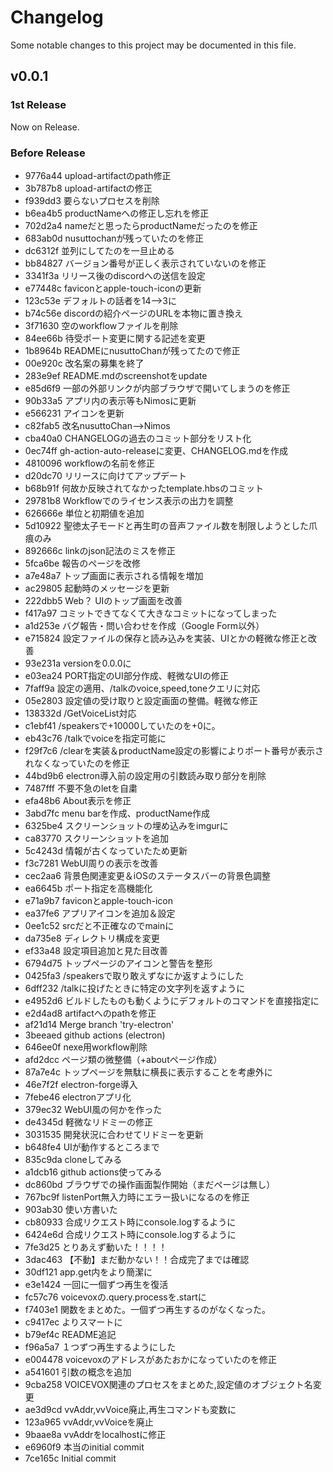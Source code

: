# Changelog
Some notable changes to this project may be documented in this file.

## v0.0.1
### 1st Release
Now on Release.

### Before Release
* 9776a44 upload-artifactのpath修正
* 3b787b8 upload-artifactの修正
* f939dd3 要らないプロセスを削除
* b6ea4b5 productNameへの修正し忘れを修正
* 702d2a4 nameだと思ったらproductNameだったのを修正
* 683ab0d nusuttochanが残っていたのを修正
* dc6312f 並列にしてたのを一旦止める
* bb84827 バージョン番号が正しく表示されていないのを修正
* 3341f3a リリース後のdiscordへの送信を設定
* e77448c faviconとapple-touch-iconの更新
* 123c53e デフォルトの話者を14-->3に
* b74c56e discordの紹介ページのURLを本物に置き換え
* 3f71630 空のworkflowファイルを削除
* 84ee66b 待受ポート変更に関する記述を変更
* 1b8964b READMEにnusuttoChanが残ってたので修正
* 00e920c 改名案の募集を終了
* 283e9ef README.mdのscreenshotをupdate
* e85d6f9 一部の外部リンクが内部ブラウザで開いてしまうのを修正
* 90b33a5 アプリ内の表示等もNimosに更新
* e566231 アイコンを更新
* c82fab5 改名nusuttoChan-->Nimos
* cba40a0 CHANGELOGの過去のコミット部分をリスト化
* 0ec74ff gh-action-auto-releaseに変更、CHANGELOG.mdを作成
* 4810096 workflowの名前を修正
* d20dc70 リリースに向けてアップデート
* b68b91f 何故か反映されてなかったtemplate.hbsのコミット
* 29781b8 Workflowでのライセンス表示の出力を調整
* 626666e 単位と初期値を追加
* 5d10922 聖徳太子モードと再生町の音声ファイル数を制限しようとした爪痕のみ
* 892666c linkのjson記法のミスを修正
* 5fca6be 報告のページを改修
* a7e48a7 トップ画面に表示される情報を増加
* ac29805 起動時のメッセージを更新
* 222dbb5 Web？ UIのトップ画面を改善
* f417a97 コミットできてなくて大きなコミットになってしまった
* a1d253e バグ報告・問い合わせを作成（Google Form以外）
* e715824 設定ファイルの保存と読み込みを実装、UIとかの軽微な修正と改善
* 93e231a versionを0.0.0に
* e03ea24 PORT指定のUI部分作成、軽微なUIの修正
* 7faff9a 設定の適用、/talkのvoice,speed,toneクエリに対応
* 05e2803 設定値の受け取りと設定画面の整備。軽微な修正
* 138332d /GetVoiceList対応
* c1ebf41 /speakersで+10000していたのを+0に。
* eb43c76 /talkでvoiceを指定可能に
* f29f7c6 /clearを実装＆productName設定の影響によりポート番号が表示されなくなっていたのを修正
* 44bd9b6 electron導入前の設定用の引数読み取り部分を削除
* 7487fff 不要不急のletを自粛
* efa48b6 About表示を修正
* 3abd7fc menu barを作成、productName作成
* 6325be4 スクリーンショットの埋め込みをimgurに
* ca83770 スクリーンショットを追加
* 5c4243d 情報が古くなっていたため更新
* f3c7281 WebUI周りの表示を改善
* cec2aa6 背景色関連変更＆iOSのステータスバーの背景色調整
* ea6645b ポート指定を高機能化
* e71a9b7 faviconとapple-touch-icon
* ea37fe6 アプリアイコンを追加＆設定
* 0ee1c52 srcだと不正確なのでmainに
* da735e8 ディレクトリ構成を変更
* ef33a48 設定項目追加と見た目改善
* 6794d75 トップページのアイコンと警告を整形
* 0425fa3 /speakersで取り敢えずなにか返すようにした
* 6dff232 /talkに投げたときに特定の文字列を返すように
* e4952d6 ビルドしたものも動くようにデフォルトのコマンドを直接指定に
* e2d4ad8 artifactへのpathを修正
* af21d14 Merge branch 'try-electron'
* 3beeaed github actions (electron)
* 646ee0f nexe用workflow削除
* afd2dcc ページ類の微整備（+aboutページ作成）
* 87a7e4c トップページを無駄に横長に表示することを考慮外に
* 46e7f2f electron-forge導入
* 7febe46 electronアプリ化
* 379ec32 WebUI風の何かを作った
* de4345d 軽微なリドミーの修正
* 3031535 開発状況に合わせてリドミーを更新
* b648fe4 UIが動作するところまで
* 835c9da cloneしてみる
* a1dcb16 github actions使ってみる
* dc860bd ブラウザでの操作画面製作開始（まだページは無し）
* 767bc9f listenPort無入力時にエラー扱いになるのを修正
* 903ab30 使い方書いた
* cb80933 合成リクエスト時にconsole.logするように
* 6424e6d 合成リクエスト時にconsole.logするように
* 7fe3d25 とりあえず動いた！！！！
* 3dac463 【不動】まだ動かない！！合成完了までは確認
* 30df121 app.get内をより簡潔に
* e3e1424 一回に一個ずつ再生を復活
* fc57c76 voicevoxの.query.processを.startに
* f7403e1 関数をまとめた。一個ずつ再生するのがなくなった。
* c9417ec よりスマートに
* b79ef4c README追記
* f96a5a7 １つずつ再生するようにした
* e004478 voicevoxのアドレスがあたおかになっていたのを修正
* a541601 引数の概念を追加
* 9cba258 VOICEVOX関連のプロセスをまとめた,設定値のオブジェクト名変更
* ae3d9cd vvAddr,vvVoice廃止,再生コマンドも変数に
* 123a965 vvAddr,vvVoiceを廃止
* 9baae8a vvAddrをlocalhostに修正
* e6960f9 本当のinitial commit
* 7ce165c Initial commit